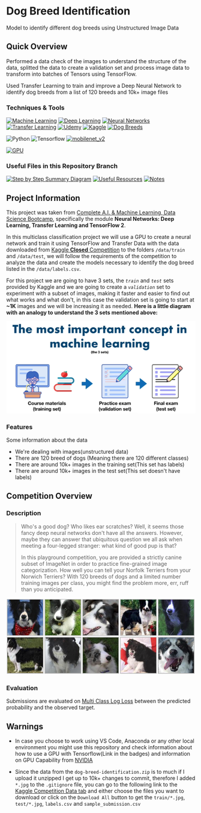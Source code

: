 # Dog Breed Identification
Model to identify different dog breeds using Unstructured Image Data

## Quick Overview
Performed a data check of the images to understand the structure of the data, splitted the data to create a validation set 
and process image data to transform into batches of Tensors using TensorFlow. 

Used Transfer Learning to train and improve a Deep Neural Network to identify dog breeds from a list of 120 breeds 
and 10k+ image files

### Techniques & Tools
[![Machine Learning](https://img.shields.io/badge/%F0%9F%A4%96-Machine_Learning-black)](https://en.wikipedia.org/wiki/Machine_learning)
[![Deep Learning](https://img.shields.io/badge/%F0%9F%A4%96-Deep_Learning-orange)](https://en.wikipedia.org/wiki/Deep_learning)
[![Neural Networks](https://img.shields.io/badge/%F0%9F%A7%A0-Neural_Networks-pink)](https://en.wikipedia.org/wiki/Artificial_neural_network)
[![Transfer Learning](https://img.shields.io/badge/%E2%9A%97%EF%B8%8F-Transfer_Learning-green)](https://en.wikipedia.org/wiki/Transfer_learning)
[![Udemy](https://img.shields.io/badge/%F0%9F%8E%93-Udemy-a435f0)](https://www.udemy.com/)
[![Kaggle](https://img.shields.io/badge/%F0%9F%92%BB-Kaggle-20beff)](https://www.kaggle.com/)
[![Dog Breeds](https://img.shields.io/badge/%F0%9F%90%BE-Dog_Breeds-lightgrey)](https://en.wikipedia.org/wiki/List_of_dog_breeds)

![Python](https://img.shields.io/badge/Python-informational?style=flat&logo=python&logoColor=f7db5d&color=326998)
![Tensorflow](https://img.shields.io/badge/Tensorflow-informational?style=flat&logo=tensorflow&color=326998)
[![mobilenet_v2](https://img.shields.io/badge/mobilenet_V2-FF9300?logo=google)](https://www.kaggle.com/models/google/mobilenet-v2/frameworks/tensorFlow2/variations/130-224-classification/versions/1?tfhub-redirect=true)

[![GPU](https://img.shields.io/badge/%F0%9F%8E%AE-TensorFlow_with_GPU-FF9300)](https://www.tensorflow.org/guide/gpu)


### Useful Files in this Repository Branch

[![Step by Step Summary Diagram](https://img.shields.io/badge/🔍-Notebook_Diagram-lightblue)](https://github.com/Diegomca98/research-and-learning/blob/dog-breed-id/NOTEBOOK_STRUCTURE.MD)
[![Useful Resources](https://img.shields.io/badge/🛠️-Useful_Resources-pink)](https://github.com/Diegomca98/research-and-learning/blob/dog-breed-id/USEFUL_RESOURCES.MD)
[![Notes](https://img.shields.io/badge/📝-Notes-lightgrey)](https://github.com/Diegomca98/research-and-learning/blob/dog-breed-id/NOTES.MD)


## Project Information
This project was taken from [Complete A.I. & Machine Learning, Data Science Bootcamp](https://www.udemy.com/course/complete-machine-learning-and-data-science-zero-to-mastery/), specifically the module **Neural Networks: Deep Learning, Transfer Learning and TensorFlow 2**.

In this multiclass classification project we will use a GPU to create a neural network and train it using TensorFlow and Transfer Data with the data downloaded from [Kaggle **Closed** Competition](https://www.kaggle.com/c/dog-breed-identification/overview) to the folders `/data/train` and `/data/test`, we will follow the requirements of the competition to analyze the data and create the models necessary to identify the dog breed listed in the `/data/labels.csv`.

For this project we are going to have 3 sets, the *`train`* and *`test`* sets provided by Kaggle and we are going to create a *`validation`* set to experiment with a subset of images, making it faster and easier to find out what works and what don't, in this case the validation set is going to start at **~1K** images and we will be increasing it as needed. **Here is a little diagram with an analogy to understand the 3 sets mentioned above:**

![The 3 Sets](./assets/3_sets_analogy.png)

### Features
Some information about the data
* We're dealing with images(unstructured data)
* There are 120 breed of dogs (Meaning there are 120 different classes)
* There are around 10k+ images in the training set(This set has labels)
* There are around 10k+ images in the test set(This set doesn't have labels)

## Competition Overview
### Description
> Who's a good dog? Who likes ear scratches? Well, it seems those fancy deep neural networks don't have all the answers. However, maybe they can answer that ubiquitous question we all ask when meeting a four-legged stranger: what kind of good pup is that?
> 
> In this playground competition, you are provided a strictly canine subset of ImageNet in order to practice fine-grained image categorization. How well you can tell your Norfolk Terriers from your Norwich Terriers? With 120 breeds of dogs and a limited number training images per class, you might find the problem more, err, ruff than you anticipated.

![Dogos](./assets/border_collies.png)

### Evaluation
Submissions are evaluated on [Multi Class Log Loss](https://www.kaggle.com/wiki/MultiClassLogLoss) between the predicted probability and the observed target.

##
## Warnings
* In case you choose to work using VS Code, Anaconda or any other local environment you might use this repository and check information about how to use a GPU with Tensorflow(Link in the badges) and information on GPU Capability from [NVIDIA](https://developer.nvidia.com/cuda-gpus)

* Since the data from the `dog-breed-identification.zip` is to much if I upload it unzipped I get up to 10k+ changes to commit, therefore I added `*.jpg` to the `.gitignore` file, you can go to the following link to the [Kaggle Competition Data tab](https://www.kaggle.com/c/dog-breed-identification/data) and either choose the files you want to download or click on the `Download All` button to get the `train/*.jpg`, `test/*.jpg`, `labels.csv` and `sample_submission.csv`
